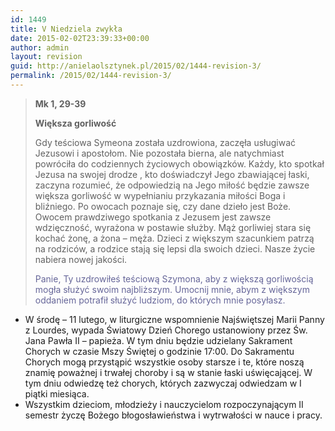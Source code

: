 ```yaml
---
id: 1449
title: V Niedziela zwykła
date: 2015-02-02T23:39:33+00:00
author: admin
layout: revision
guid: http://anielaolsztynek.pl/2015/02/1444-revision-3/
permalink: /2015/02/1444-revision-3/
---
```

> **Mk 1, 29-39**
> 
> **Większa gorliwość**
> 
> Gdy teściowa Symeona została uzdrowiona, zaczęła usługiwać Jezusowi i apostołom. Nie pozostała bierna, ale natychmiast powróciła do codziennych życiowych obowiązków. Każdy, kto spotkał Jezusa na swojej drodze , kto doświadczył Jego zbawiającej łaski, zaczyna rozumieć, że odpowiedzią na Jego miłość będzie zawsze większa gorliwość w wypełnianiu przykazania miłości Boga i bliźniego. Po owocach poznaje się, czy dane dzieło jest Boże. Owocem prawdziwego spotkania z Jezusem jest zawsze wdzięczność, wyrażona w postawie służby. Mąż gorliwiej stara się kochać żonę, a żona &#8211; męża. Dzieci z większym szacunkiem patrzą na rodziców, a rodzice stają się lepsi dla swoich dzieci. Nasze życie nabiera nowej jakości.
> 
> <span style="color: #666699;">Panie, Ty uzdrowiłeś teściową Szymona, aby z większą gorliwością mogła służyć swoim najbliższym. Umocnij mnie, abym z większym oddaniem potrafił służyć ludziom, do których mnie posyłasz.</span>

  * W środę &#8211; 11 lutego, w liturgiczne wspomnienie Najświętszej Marii Panny z Lourdes, wypada Światowy Dzień Chorego ustanowiony przez Św. Jana Pawła II &#8211; papieża. W tym dniu będzie udzielany Sakrament Chorych w czasie Mszy Świętej o godzinie 17:00. Do Sakramentu Chorych mogą przystąpić wszystkie osoby starsze i te, które noszą znamię poważnej i trwałej choroby i są w stanie łaski uświęcającej. W tym dniu odwiedzę też chorych, których zazwyczaj odwiedzam w I piątki miesiąca.
  * Wszystkim dzieciom, młodzieży i nauczycielom rozpoczynającym II semestr życzę Bożego błogosławieństwa i wytrwałości w nauce i pracy.